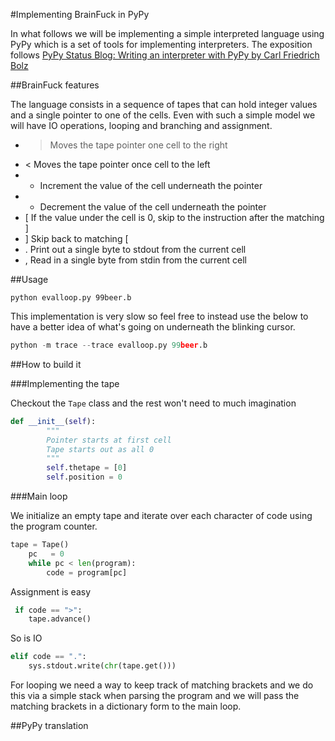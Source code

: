 #Implementing BrainFuck in PyPy

In what follows we will be implementing a simple interpreted language using PyPy which is a set of tools for implementing interpreters. The exposition follows [PyPy Status Blog: Writing an interpreter with PyPy by Carl Friedrich Bolz](http://morepypy.blogspot.com/2011/04/tutorial-writing-interpreter-with-pypy.html)

##BrainFuck features

The language consists in a sequence of tapes that can hold integer values and a single pointer to one of the cells. Even with such a simple model we will have IO operations, looping and branching and assignment.

* > Moves the tape pointer one cell to the right
* < Moves the tape pointer once cell to the left 
* + Increment the value of the cell underneath the pointer
* - Decrement the value of the cell underneath the pointer
* [ If the value under the cell is 0, skip to the instruction after the matching ]
* ] Skip back to matching [
* . Print out a single byte to stdout from the current cell
* , Read in a single byte from stdin  from the current cell

##Usage

```
python evalloop.py 99beer.b
```

This implementation is very slow so feel free to instead use the below to have a better idea of what's going on underneath the blinking cursor.

```python
python -m trace --trace evalloop.py 99beer.b
```

##How to build it

###Implementing the tape

Checkout the ```Tape``` class and the rest won't need to much imagination

```python
def __init__(self):
        """
        Pointer starts at first cell
        Tape starts out as all 0
        """
        self.thetape = [0]
        self.position = 0
```

###Main loop

We initialize an empty tape and iterate over each character of code using the program counter.

```python
tape = Tape()
    pc   = 0
    while pc < len(program):
        code = program[pc]
```


Assignment is easy

```python
 if code == ">":
    tape.advance()
```

So is IO

```python
elif code == ".":
    sys.stdout.write(chr(tape.get()))
```

For looping we need a way to keep track of matching brackets and we do this via a simple stack when parsing the program and we will pass the matching brackets in a dictionary form to the main loop.

##PyPy translation

